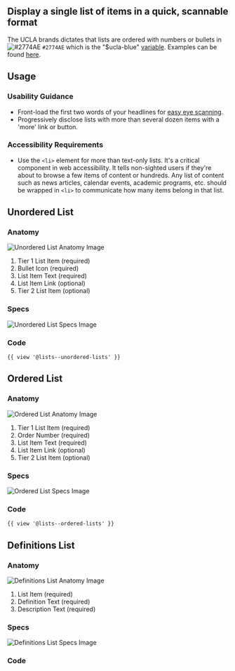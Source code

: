 ## Display a single list of items in a quick, scannable format

The UCLA brands dictates that lists are ordered with numbers or bullets in ![#2774AE](https://via.placeholder.com/15/2774AE/000000?text=+) `#2774AE` which is the "$ucla-blue" [variable](/build/%!CurrentVersion%!/docs/colors/layout). Examples can be found [here](/build/%!CurrentVersion%!/components/detail/lists).

## **Usage**

### **Usability Guidance**

* Front-load the first two words of your headlines for [easy eye scanning](https://www.nngroup.com/articles/first-2-words-a-signal-for-scanning/).
* Progressively disclose lists with more than several dozen items with a 'more' link or button.

### **Accessibility Requirements**

* Use the `<li>` element for more than text-only lists. It's a critical component in web accessibility. It tells non-sighted users if they're about to browse a few items of content or hundreds. Any list of content such as news articles, calendar events, academic programs, etc. should be wrapped in `<li>` to communicate how many items belong in that list.

## **Unordered List**

### **Anatomy**

<img class="doc-images" alt="Unordered List Anatomy Image" title="Unordered List Anatomy Image" src="/build/docs/img/Lists/Unordered_List/unorderedlist-anatomy.jpg"/>

1. Tier 1 List Item (required)
2. Bullet Icon (required)
3. List Item Text (required)
4. List Item Link (optional)
5. Tier 2 List Item (optional)


### **Specs**

<img class="doc-images" alt="Unordered List Specs Image" title="Unordered List Specs Image" src="/build/docs/img/Lists/Unordered_List/unorderedlist-specs.jpg"/>

### **Code**

```
{{ view '@lists--unordered-lists' }}
```


## **Ordered List**

### **Anatomy**

<img class="doc-images" alt="Ordered List Anatomy Image" title="Ordered List Anatomy Image" src="/build/docs/img/Lists/Ordered_List/orderedlist-anatomy.jpg"/>

1. Tier 1 List Item (required)
2. Order Number (required)
3. List Item Text (required)
4. List Item Link (optional)
5. Tier 2 List Item (optional)

### **Specs**

<img class="doc-images" alt="Ordered List Specs Image" title="Ordered List Specs Image" src="/build/docs/img/Lists/Ordered_List/orderedlist-specs.jpg"/>

### **Code**

```
{{ view '@lists--ordered-lists' }}
```

## **Definitions List**

### **Anatomy**

<img class="doc-images" alt="Definitions List Anatomy Image" title="Definitions List Anatomy Image" src="/build/docs/img/Lists/Definitions_List/definitionslist-anatomy.jpg"/>

1. List Item (required)
2. Definition Text (required)
3. Description Text (required)


### **Specs**

<img class="doc-images" alt="Definitions List Specs Image" title="Definitions List Specs Image" src="/build/docs/img/Lists/Definitions_List/definitionslist-specs.jpg"/>

### **Code**

<!--Definitions List code here, if applicable-->
